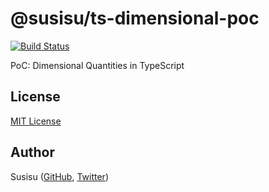 # @susisu/ts-dimensional-poc
[![Build Status](https://travis-ci.com/susisu/ts-dimensional-poc.svg?branch=master)](https://travis-ci.com/susisu/ts-dimensional-poc)

PoC: Dimensional Quantities in TypeScript

## License

[MIT License](http://opensource.org/licenses/mit-license.php)

## Author

Susisu ([GitHub](https://github.com/susisu), [Twitter](https://twitter.com/susisu2413))
